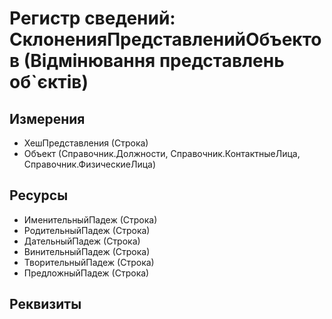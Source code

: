 ﻿# Регистр сведений: СклоненияПредставленийОбъектов (Відмінювання представлень об`єктів)

## Измерения

- ХешПредставления (Строка)
- Объект (Справочник.Должности, Справочник.КонтактныеЛица, Справочник.ФизическиеЛица)

## Ресурсы

- ИменительныйПадеж (Строка)
- РодительныйПадеж (Строка)
- ДательныйПадеж (Строка)
- ВинительныйПадеж (Строка)
- ТворительныйПадеж (Строка)
- ПредложныйПадеж (Строка)

## Реквизиты



